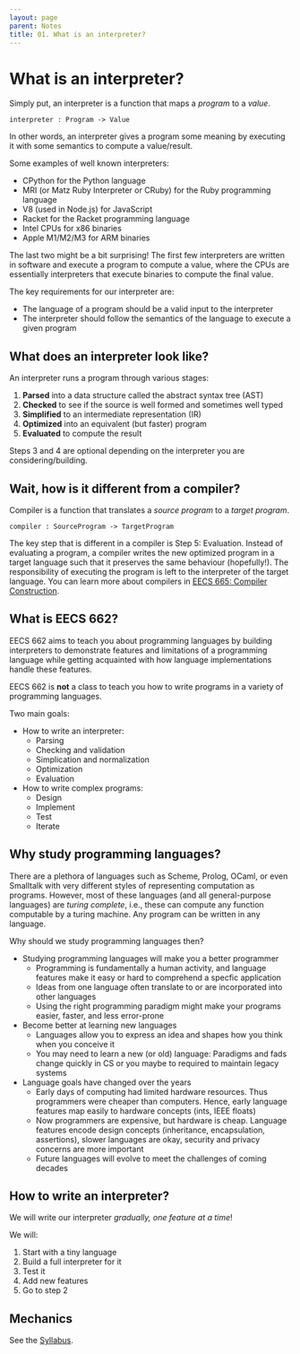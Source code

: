 ```yaml
---
layout: page
parent: Notes
title: 01. What is an interpreter?
---
```


# What is an interpreter?

Simply put, an interpreter is a function that maps a _program_ to a _value_.

```
interpreter : Program -> Value
```

In other words, an interpreter gives a program some meaning by executing it with some semantics to compute a value/result.

Some examples of well known interpreters:

* CPython for the Python language
* MRI (or Matz Ruby Interpreter or CRuby) for the Ruby programming language
* V8 (used in Node.js) for JavaScript
* Racket for the Racket programming language
* Intel CPUs for x86 binaries
* Apple M1/M2/M3 for ARM binaries

The last two might be a bit surprising! The first few interpreters are written in software and execute a program to compute a value, where the CPUs are essentially interpreters that execute binaries to compute the final value.

The key requirements for our interpreter are:

* The language of a program should be a valid input to the interpreter
* The interpreter should follow the semantics of the language to execute a given program

## What does an interpreter look like?

An interpreter runs a program through various stages:

1. **Parsed** into a data structure called the abstract syntax tree (AST)
2. **Checked** to see if the source is well formed and sometimes well typed
3. **Simplified** to an intermediate representation (IR)
4. **Optimized** into an equivalent (but faster) program
5. **Evaluated** to compute the result

Steps 3 and 4 are optional depending on the interpreter you are considering/building.

## Wait, how is it different from a compiler?

Compiler is a function that translates a _source program_ to a _target program_.

```
compiler : SourceProgram -> TargetProgram
```

The key step that is different in a compiler is Step 5: Evaluation. Instead of evaluating a program, a compiler writes the new optimized program in a target language such that it preserves the same behaviour (hopefully!). The responsibility of executing the program is left to the interpreter of the target language. You can learn more about compilers in [EECS 665: Compiler Construction](https://compilers.cool/).

## What is EECS 662?

EECS 662 aims to teach you about programming languages by building interpreters to demonstrate features and limitations of a programming language while getting acquainted with how language implementations handle these features.

EECS 662 is **not** a class to teach you how to write programs in a variety of programming languages.

Two main goals:

* How to write an interpreter:
  * Parsing
  * Checking and validation
  * Simplication and normalization
  * Optimization
  * Evaluation
* How to write complex programs:
  * Design
  * Implement
  * Test
  * Iterate

## Why study programming languages?

There are a plethora of languages such as Scheme, Prolog, OCaml, or even Smalltalk with very different styles of representing computation as programs. However, most of these languages (and all general-purpose languages) are _turing complete_, i.e., these can compute any function computable by a turing machine. Any program can be written in any language.

Why should we study programming languages then?

* Studying programming languages will make you a better programmer
  * Programming is fundamentally a human activity, and language features make it easy or hard to comprehend a specfic application
  * Ideas from one language often translate to or are incorporated into other languages
  * Using the right programming paradigm might make your programs easier, faster, and less error-prone
* Become better at learning new languages
  * Languages allow you to express an idea and shapes how you think when you conceive it
  * You may need to learn a new (or old) language: Paradigms and fads change quickly in CS or you maybe to required to maintain legacy systems
* Language goals have changed over the years
  * Early days of computing had limited hardware resources. Thus programmers were cheaper than computers. Hence, early language features map easily to hardware concepts (ints, IEEE floats)
  * Now programmers are expensive, but hardware is cheap. Language features encode design concepts (inheritance, encapsulation, assertions), slower languages are okay, security and privacy concerns are more important
  * Future languages will evolve to meet the challenges of coming decades

## How to write an interpreter?

We will write our interpreter _gradually, one feature at a time_!

We will:

1. Start with a tiny language
2. Build a full interpreter for it
3. Test it
4. Add new features
5. Go to step 2

## Mechanics

See the [Syllabus]({{site.baseurl}}/syllabus).
